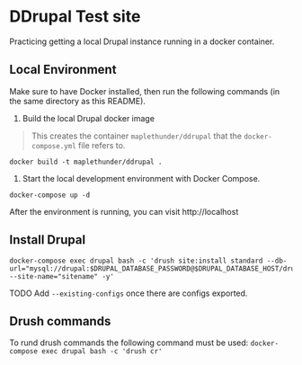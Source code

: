 # DDrupal Test site

Practicing getting a local Drupal instance running in a docker container.

## Local Environment

Make sure to have Docker installed, then run the following commands (in the same directory as this README).

1. Build the local Drupal docker image

> This creates the container `maplethunder/ddrupal` that the `docker-compose.yml` file refers to.

```cli
docker build -t maplethunder/ddrupal .
```

1. Start the local development environment with Docker Compose.

```cli
docker-compose up -d
```

After the environment is running, you can visit http://localhost

## Install Drupal

```cli
docker-compose exec drupal bash -c 'drush site:install standard --db-url="mysql://drupal:$DRUPAL_DATABASE_PASSWORD@$DRUPAL_DATABASE_HOST/drupal" --site-name="sitename" -y'
```

TODO Add `--existing-configs` once there are configs exported.

## Drush commands

To rund drush commands the following command must be used:
```docker-compose exec drupal bash -c 'drush cr'```
